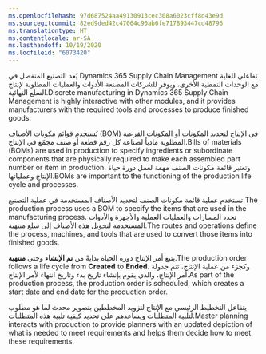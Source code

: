 ```yaml
---
ms.openlocfilehash: 97d687524aa49130913cec308a6023cff8d43e9d
ms.sourcegitcommit: 82ed9ded42c47064c90ab6fe717893447cd48796
ms.translationtype: HT
ms.contentlocale: ar-SA
ms.lasthandoff: 10/19/2020
ms.locfileid: "6073420"
---
```

<span data-ttu-id="9c84d-101">يُعد التصنيع المنفصل في Dynamics 365 Supply Chain Management تفاعلي للغاية مع الوحدات النمطية الأخرى، ويوفر للشركات المصنعة الأدوات والعمليات المطلوبة لإنتاج السلع النهائية.</span><span class="sxs-lookup"><span data-stu-id="9c84d-101">Discrete manufacturing in Dynamics 365 Supply Chain Management is highly interactive with other modules, and it provides manufacturers with the required tools and processes to produce finished goods.</span></span>

<span data-ttu-id="9c84d-102">تُستخدم قوائم مكونات الأصناف (BOM) في الإنتاج لتحديد المكونات أو المكونات الفرعية المطلوبة مادياً لصناعة كل رقم قطعة أو صنف مجمّع في الإنتاج.</span><span class="sxs-lookup"><span data-stu-id="9c84d-102">Bills of materials (BOMs) are used in production to specify ingredients or subordinate components that are physically required to make each assembled part number or item in production.</span></span> <span data-ttu-id="9c84d-103">وتعتبر قائمة مكونات الصنف مهمة لعمل دورة حياة الإنتاج وعملياتها.</span><span class="sxs-lookup"><span data-stu-id="9c84d-103">BOMs are important to the functioning of the production life cycle and processes.</span></span>

<span data-ttu-id="9c84d-104">تستخدم عملية قائمة مكونات الصنف لتحديد الأصناف المستخدمة في عملية التصنيع.</span><span class="sxs-lookup"><span data-stu-id="9c84d-104">The production process uses a BOM to specify the items that are used in the manufacturing process.</span></span> <span data-ttu-id="9c84d-105">تحدد المسارات والعمليات العملية والأجهزة والأدوات المستخدمة لتحويل هذه الأصناف إلى سلع منتهية.</span><span class="sxs-lookup"><span data-stu-id="9c84d-105">The routes and operations define the process, machines, and tools that are used to convert those items into finished goods.</span></span>

<span data-ttu-id="9c84d-106">يتبع أمر الإنتاج دورة الحياة بدايةً من **تم الإنشاء** وحتى **منتهية**.</span><span class="sxs-lookup"><span data-stu-id="9c84d-106">The production order follows a life cycle from **Created** to **Ended**.</span></span>
<span data-ttu-id="9c84d-107">وكجزء من عملية الإنتاج، تتم جدولة أمر الإنتاج، والذي يقوم بإنشاء تاريخ بدء وتاريخ انتهاء لأمر الإنتاج.</span><span class="sxs-lookup"><span data-stu-id="9c84d-107">As part of the production process, the production order is scheduled, which creates a start date and end date for the production order.</span></span>

<span data-ttu-id="9c84d-108">يتفاعل التخطيط الرئيسي مع الإنتاج لتزويد المخططين بتصوير محدث لما هو مطلوب لتلبية المتطلبات ويساعدهم على تحديد كيفية تلبية هذه المتطلبات.</span><span class="sxs-lookup"><span data-stu-id="9c84d-108">Master planning interacts with production to provide planners with an updated depiction of what is needed to meet requirements and helps them decide how to meet these requirements.</span></span>
